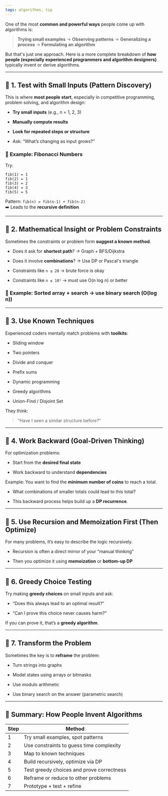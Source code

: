 ```yaml
---
tags: algorithms, tip
---
```


One of the most **common and powerful ways** people come up with algorithms is:

> **Trying small examples** → **Observing patterns** → **Generalizing a process** → **Formulating an algorithm**

But that's just one approach. Here is a more complete breakdown of **how people (especially experienced programmers and algorithm designers)** typically invent or derive algorithms.

---

## 🔹 1. **Test with Small Inputs (Pattern Discovery)**

This is where **most people start**, especially in competitive programming, problem solving, and algorithm design:

- **Try small inputs** (e.g., n = 1, 2, 3)
    
- **Manually compute results**
    
- **Look for repeated steps or structure**
    
- Ask: “What’s changing as input grows?”
    

### 🧠 Example: Fibonacci Numbers

Try:

```
fib(1) = 1
fib(2) = 1
fib(3) = 2
fib(4) = 3
fib(5) = 5
```

Pattern: `fib(n) = fib(n-1) + fib(n-2)`  
➡️ Leads to the **recursive definition**

---

## 🔹 2. **Mathematical Insight or Problem Constraints**

Sometimes the constraints or problem form **suggest a known method**.

- Does it ask for **shortest path**? → Graph + BFS/Dijkstra
    
- Does it involve **combinations**? → Use DP or Pascal's triangle
    
- Constraints like `n ≤ 20` → brute force is okay
    
- Constraints like `n ≤ 10⁵` → must use O(n log n) or better
    

### 🧠 Example: Sorted array + search → use **binary search** (O(log n))

---

## 🔹 3. **Use Known Techniques**

Experienced coders mentally match problems with **toolkits**:

- Sliding window
    
- Two pointers
    
- Divide and conquer
    
- Prefix sums
    
- Dynamic programming
    
- Greedy algorithms
    
- Union-Find / Disjoint Set
    

They think:

> “Have I seen a similar structure before?”

---

## 🔹 4. **Work Backward (Goal-Driven Thinking)**

For optimization problems:

- Start from the **desired final state**
    
- Work backward to understand **dependencies**
    

Example: You want to find the **minimum number of coins** to reach a total.

- What combinations of smaller totals could lead to this total?
    
- This backward process helps build up a **DP recurrence**.
    

---

## 🔹 5. **Use Recursion and Memoization First (Then Optimize)**

For many problems, it’s easy to describe the logic recursively.

- Recursion is often a direct mirror of your “manual thinking”
    
- Then you optimize it using **memoization** or **bottom-up DP**
    

---

## 🔹 6. **Greedy Choice Testing**

Try making **greedy choices** on small inputs and ask:

- “Does this always lead to an optimal result?”
    
- “Can I prove this choice never causes harm?”
    

If you can prove it, that’s a **greedy algorithm**.

---

## 🔹 7. **Transform the Problem**

Sometimes the key is to **reframe** the problem:

- Turn strings into graphs
    
- Model states using arrays or bitmasks
    
- Use modulo arithmetic
    
- Use binary search on the answer (parametric search)
    

---

## 🔹 Summary: How People Invent Algorithms

|Step|Method|
|---|---|
|1|Try small examples, spot patterns|
|2|Use constraints to guess time complexity|
|3|Map to known techniques|
|4|Build recursively, optimize via DP|
|5|Test greedy choices and prove correctness|
|6|Reframe or reduce to other problems|
|7|Prototype + test + refine|